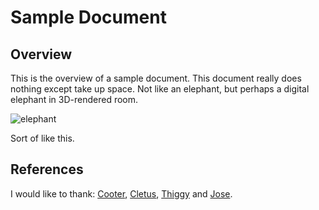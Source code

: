 # Sample Document

## Overview
This is the overview of a sample document.  This document really does nothing except take up space.  Not like an elephant, but perhaps a digital elephant in 3D-rendered room.

![elephant](https://encrypted-tbn2.gstatic.com/images?q=tbn:ANd9GcRTAablm8RDkpQNP5U8X6Ibs4QNNq6MasTbG2sU1hS-XqTqVQD8)

Sort of like this.

## References
I would like to thank: [Cooter](/docs/sampledoc/people/cooter), [Cletus](sampledoc/people/cletus), [Thiggy](./people/thiggy) and [Jose]("./people/jose").
